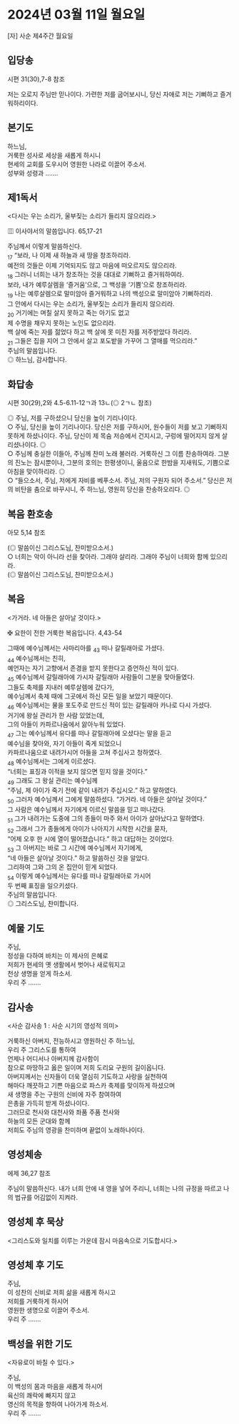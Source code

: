 # 2024년 03월 11일 월요일

[자] 사순 제4주간 월요일  


## 입당송

시편 31(30),7-8 참조

저는 오로지 주님만 믿나이다. 가련한 저를 굽어보시니, 당신 자애로 저는 기뻐하고 즐거워하리이다.  
  
## 본기도

하느님,  
거룩한 성사로 세상을 새롭게 하시니  
현세의 교회를 도우시어 영원한 나라로 이끌어 주소서.  
성부와 성령과 …….  
  
## 제1독서

<다시는 우는 소리가, 울부짖는 소리가 들리지 않으리라.>

▥ 이사야서의 말씀입니다. 65,17-21

주님께서 이렇게 말씀하신다.  
<sub>17</sub> “보라, 나 이제 새 하늘과 새 땅을 창조하리라.  
예전의 것들은 이제 기억되지도 않고 마음에 떠오르지도 않으리라.  
<sub>18</sub> 그러니 너희는 내가 창조하는 것을 대대로 기뻐하고 즐거워하여라.  
보라, 내가 예루살렘을 ‘즐거움’으로, 그 백성을 ‘기쁨’으로 창조하리라.  
<sub>19</sub> 나는 예루살렘으로 말미암아 즐거워하고 나의 백성으로 말미암아 기뻐하리라.  
그 안에서 다시는 우는 소리가, 울부짖는 소리가 들리지 않으리라.  
<sub>20</sub> 거기에는 며칠 살지 못하고 죽는 아기도 없고  
제 수명을 채우지 못하는 노인도 없으리라.  
백 살에 죽는 자를 젊었다 하고 백 살에 못 미친 자를 저주받았다 하리라.  
<sub>21</sub> 그들은 집을 지어 그 안에서 살고 포도밭을 가꾸어 그 열매를 먹으리라.”  
주님의 말씀입니다.  
◎ 하느님, 감사합니다.  
  
## 화답송

시편 30(29),2와 4.5-6.11-12ㄱ과 13ㄴ(◎ 2ㄱㄴ 참조)

◎ 주님, 저를 구하셨으니 당신을 높이 기리나이다.  
○ 주님, 당신을 높이 기리나이다. 당신은 저를 구하시어, 원수들이 저를 보고 기뻐하지 못하게 하셨나이다. 주님, 당신이 제 목숨 저승에서 건지시고, 구렁에 떨어지지 않게 살리셨나이다. ◎  
○ 주님께 충실한 이들아, 주님께 찬미 노래 불러라. 거룩하신 그 이름 찬송하여라. 그분의 진노는 잠시뿐이나, 그분의 호의는 한평생이니, 울음으로 한밤을 지새워도, 기쁨으로 아침을 맞이하리라. ◎  
○ “들으소서, 주님, 저에게 자비를 베푸소서. 주님, 저의 구원자 되어 주소서.” 당신은 저의 비탄을 춤으로 바꾸시니, 주 하느님, 영원히 당신을 찬송하오리다. ◎  
  
## 복음 환호송

아모 5,14 참조

(◎ 말씀이신 그리스도님, 찬미받으소서.)  
○ 너희는 악이 아니라 선을 찾아라. 그래야 살리라. 그래야 주님이 너희와 함께 있으리라.  
(◎ 말씀이신 그리스도님, 찬미받으소서.)  
  
## 복음

<가거라. 네 아들은 살아날 것이다.>

✠ 요한이 전한 거룩한 복음입니다. 4,43-54

그때에 예수님께서는 사마리아를 <sub>43</sub> 떠나 갈릴래아로 가셨다.  
<sub>44</sub> 예수님께서는 친히,  
예언자는 자기 고향에서 존경을 받지 못한다고 증언하신 적이 있다.  
<sub>45</sub> 예수님께서 갈릴래아에 가시자 갈릴래아 사람들이 그분을 맞아들였다.  
그들도 축제를 지내러 예루살렘에 갔다가,  
예수님께서 축제 때에 그곳에서 하신 모든 일을 보았기 때문이다.  
<sub>46</sub> 예수님께서는 물을 포도주로 만드신 적이 있는 갈릴래아 카나로 다시 가셨다.  
거기에 왕실 관리가 한 사람 있었는데,  
그의 아들이 카파르나움에서 앓아누워 있었다.  
<sub>47</sub> 그는 예수님께서 유다를 떠나 갈릴래아에 오셨다는 말을 듣고  
예수님을 찾아와, 자기 아들이 죽게 되었으니  
카파르나움으로 내려가시어 아들을 고쳐 주십사고 청하였다.  
<sub>48</sub> 예수님께서는 그에게 이르셨다.  
“너희는 표징과 이적을 보지 않으면 믿지 않을 것이다.”  
<sub>49</sub> 그래도 그 왕실 관리는 예수님께  
“주님, 제 아이가 죽기 전에 같이 내려가 주십시오.” 하고 말하였다.  
<sub>50</sub> 그러자 예수님께서 그에게 말씀하셨다. “가거라. 네 아들은 살아날 것이다.”  
그 사람은 예수님께서 자기에게 이르신 말씀을 믿고 떠나갔다.  
<sub>51</sub> 그가 내려가는 도중에 그의 종들이 마주 와서 아이가 살아났다고 말하였다.  
<sub>52</sub> 그래서 그가 종들에게 아이가 나아지기 시작한 시간을 묻자,  
“어제 오후 한 시에 열이 떨어졌습니다.” 하고 대답하는 것이었다.  
<sub>53</sub> 그 아버지는 바로 그 시간에 예수님께서 자기에게,  
“네 아들은 살아날 것이다.” 하고 말씀하신 것을 알았다.  
그리하여 그와 그의 온 집안이 믿게 되었다.  
<sub>54</sub> 이렇게 예수님께서는 유다를 떠나 갈릴래아로 가시어  
두 번째 표징을 일으키셨다.  
주님의 말씀입니다.  
◎ 그리스도님, 찬미합니다.  
  
## 예물 기도

주님,  
정성을 다하여 바치는 이 제사의 은혜로  
저희가 현세의 옛 생활에서 벗어나 새로워지고  
천상 생명을 얻게 하소서.  
우리 주 …….  
  
## 감사송

<사순 감사송 1 : 사순 시기의 영성적 의미>

거룩하신 아버지, 전능하시고 영원하신 주 하느님,  
우리 주 그리스도를 통하여  
언제나 어디서나 아버지께 감사함이  
참으로 마땅하고 옳은 일이며 저희 도리요 구원의 길이옵니다.  
아버지께서는 신자들이 더욱 열심히 기도하고 사랑을 실천하여  
해마다 깨끗하고 기쁜 마음으로 파스카 축제를 맞이하게 하셨으며  
새 생명을 주는 구원의 신비에 자주 참여하여  
은총을 가득히 받게 하셨나이다.  
그러므로 천사와 대천사와 좌품 주품 천사와  
하늘의 모든 군대와 함께  
저희도 주님의 영광을 찬미하며 끝없이 노래하나이다.  
  
## 영성체송

에제 36,27 참조

주님이 말씀하신다. 내가 너희 안에 내 영을 넣어 주리니, 너희는 나의 규정을 따르고 나의 법규를 어김없이 지켜라.  
  
## 영성체 후 묵상

<그리스도와 일치를 이루는 가운데 잠시 마음속으로 기도합시다.>  
## 영성체 후 기도

주님,  
이 성찬의 신비로 저희 삶을 새롭게 하시고  
저희를 거룩하게 하시어  
영원한 생명으로 이끌어 주소서.  
우리 주 …….  
  
## 백성을 위한 기도

<자유로이 바칠 수 있다.>

주님,  
이 백성의 몸과 마음을 새롭게 하시어  
육신의 쾌락에 빠지지 않고  
영신의 목적을 향하여 나아가게 하소서.  
우리 주 …….